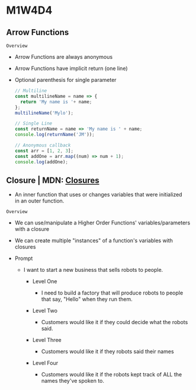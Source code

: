 # M1W4D4

## Arrow Functions

`Overview`

- Arrow Functions are always anonymous
- Arrow Functions have implicit return (one line)
- Optional parenthesis for single parameter

  ```js
  // Multiline
  const multilineName = name => {
    return 'My name is '+ name;
  };
  multilineName('Mylo');
  
  // Single Line
  const returnName = name => 'My name is ' + name;
  console.log(returnName('JM'));

  // Anonymous callback
  const arr = [1, 2, 3];
  const addOne = arr.map((num) => num + 1);
  console.log(addOne);
  ```

## Closure | MDN: [Closures]

- An inner function that uses or changes variables that were initialized\
in an outer function.

`Overview`

- We can use/manipulate a Higher Order Functions' variables/parameters with a closure
- We can create multiple "instances" of a function's variables with closures

- Prompt

  - I want to start a new business that sells robots to people.

    - Level One
      - I need to build a factory that will produce robots to people that say, "Hello" when they run them.

    - Level Two
      - Customers would like it if they could decide what the robots said.

    - Level Three
      - Customers would like it if they robots said their names

    - Level Four
      - Customers would like it if the robots kept track of ALL the names they've spoken to.

[Closures]: https://developer.mozilla.org/en-US/docs/Web/JavaScript/Closures

<!-- ```js
const factory = function (voiceChip) {
  console.log("Booting up factory...");
  console.log("Creating a new empty array...");
  let names = [];
  console.log("Returning a new robot that says " + voiceChip + "...");
  return function robot(name) {
    console.log("Booting up " + voiceChip + " robot...");
    console.log("Adding " + name + " to names...");
    names.push(name);
    console.log("Returning the correct phrase...");
    return voiceChip + " " + names.join(" and ");
  };
};

const hiBot = factory("Hello");
console.log("---Done---");
const byeBot = factory("Goodbye");
console.log("---Done---");

console.log("This is the return of hiBot: ", hiBot); // function
console.log("---Done---");
console.log("This is the return of byeBot: ", byeBot); // function
console.log("---Done---");

console.log(hiBot("Mylo"));
console.log("---Done---");
console.log(hiBot("JM"));
console.log("---Done---");

console.log(byeBot("JM"));
console.log("---Done---");
console.log(byeBot("Mylo"));
console.log("---Done---");
``` -->
